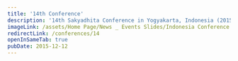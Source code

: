 ```yaml
---
title: '14th Conference'
description: '​14th Sakyadhita Conference in Yogyakarta, Indonesia (2015)'
imageLink: /assets/Home Page/News _ Events Slides/Indonesia Conference.jpeg
redirectLink: /conferences/14
openInSameTab: true
pubDate: 2015-12-12
---
```

